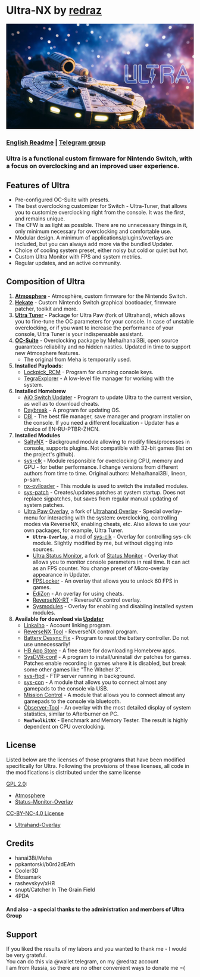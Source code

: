 # Ultra-NX by **[redraz](https://github.com/redraz)**

![](https://github.com/Ultra-NX/Ultra-Resources/raw/main/Ultra.png)

### [English Readme](README_ENG.md) | [Telegram group](https://t.me/UltraNX)

### Ultra is a functional custom firmware for Nintendo Switch, with a focus on overclocking and an improved user experience.

## Features of Ultra

* Pre-configured OC-Suite with presets.
* The best overclocking customizer for Switch - Ultra-Tuner, that allows you to customize overclocking right from the console. It was the first, and remains unique.
* The CFW is as light as possible. There are no unnecessary things in it, only minimum necessary for overclocking and comfortable use.
* Modular design. A minimum of applications/plugins/overlays are included, but you can always add more via the bundled Updater.
* Choice of cooling system preset, either noisy but cold or quiet but hot.
* Custom Ultra Monitor with FPS and system metrics.
* Regular updates, and an active community.

## Composition of Ultra

1. **[Atmosphere](https://github.com/Atmosphere-NX/Atmosphere)** - Atmosphère, custom firmware for the Nintendo Switch.
1. **[Hekate](https://github.com/CTCaer/hekate)** - Custom Nintendo Switch graphical bootloader, firmware patcher, toolkit and more.
1. **[Ultra Tuner](https://github.com/Ultra-NX/Ultra-Tuner)** - Package for Ultra Paw (fork of Ultrahand), which allows you to fine-tune the OC parameters for your console. In case of unstable overclocking, or if you want to increase the performance of your console, Ultra Tuner is your indispensable assistant.
1. **[OC-Suite](https://github.com/hanai3Bi/Switch-OC-Suite/)** - Overclocking package by Meha/hanai3Bi, open source guarantees reliability and no hidden nasties. Updated in time to support new Atmosphere features.
   - The original from Meha is temporarily used.
1. **Installed Payloads**:
   * [Lockpick_RCM](https://codeberg.org/rashevskyv/kefir) - Program for dumping console keys.
   * [TegraExplorer](https://github.com/suchmememanyskill/TegraExplorer) - A low-level file manager for working with the system.
1. **Installed Homebrew**
   * [AiO Switch Updater](https://github.com/HamletDuFromage/aio-switch-updater) - Program to update Ultra to the current version, as well as to download cheats.
   * [Daybreak](https://codeberg.org/rashevskyv/kefir) - A program for updating OS.
   * [DBI](https://github.com/rashevskyv/dbi) - The best file manager, save manager and program installer on the console. If you need a different localization - Updater has a choice of EN-RU-PTBR-ZHCN.
1. **Installed Modules**
   * [SaltyNX](https://github.com/masagrator/SaltyNX) - Background module allowing to modify files/processes in console, supports plugins. Not compatible with 32-bit games (list on the project's github).
   * [sys-clk](https://github.com/hanai3Bi/Switch-OC-Suite) - Module responsible for overclocking CPU, memory and GPU - for better performance. I change versions from different authors from time to time. Original authors: Meha/hanai3Bi, lineon, p-sam.
   * [nx-ovlloader](https://github.com/WerWolv/nx-ovlloader/) - This module is used to switch the installed modules.
   * [sys-patch](https://github.com/ITotalJustice/sys-patch/) - Creates/updates patches at system startup. Does not replace sigpatches, but saves from regular manual updating of system patches.
   * [Ultra Paw Overlay](https://github.com/Ultra-NX/Ultra-Paw-Overlay), a fork of [Ultrahand Overlay](https://github.com/ppkantorski/Ultrahand-Overlay) - Special overlay-menu for interacting with the system: overclocking, controlling modes via ReverseNX, enabling cheats, etc. Also allows to use your own packages, for example, Ultra Tuner.
     - **`Ultra-Overlay`**, a mod of [sys-clk](https://github.com/hanai3Bi/Switch-OC-Suite) - Overlay for controlling sys-clk module. Slightly modified by me, but without digging into sources.
     - [Ultra Status Monitor](https://github.com/Ultra-NX/Ultra-Status-Monitor), a fork of [Status Monitor](https://github.com/masagrator/Status-Monitor-Overlay) - Overlay that allows you to monitor console parameters in real time. It can act as an FPS counter. You change preset of Micro-overlay appearance in Updater.
     - [FPSLocker](https://github.com/masagrator/FPSLocker) - An overlay that allows you to unlock 60 FPS in games.
     - [EdiZon](https://github.com/proferabg/EdiZon-Overlay) - An overlay for using cheats.
     - [ReverseNX-RT](https://github.com/masagrator/ReverseNX-RT) - ReverseNX control overlay.
     - [Sysmodules](https://github.com/WerWolv/ovl-sysmodules/) - Overlay for enabling and disabling installed system modules.
1. **Available for download via [Updater](https://github.com/Ultra-NX/Ultra/wiki/Tuner-RU#Updater)**
   * [Linkalho](https://github.com/rdmrocha/linkalho) - Account linking program.
   * [ReverseNX Tool](https://github.com/masagrator/ReverseNX-Tool) - ReverseNX control program.
   * [Battery Desync Fix](https://github.com/CTCaer/battery_desync_fix_nx) - Program to reset the battery controller. Do not use unnecessarily!
   * [HB App Store](https://github.com/fortheusers/hb-appstore) - A free store for downloading Homebrew apps.
   * [SysDVR-conf](https://github.com/exelix11/SysDVR) - A program to install/uninstall dvr patches for games. Patches enable recording in games where it is disabled, but break some other games like "The Witcher 3".
   * [sys-ftpd](https://github.com/cathery/sys-ftpd) - FTP server running in background.
   * [sys-con](https://github.com/cathery/sys-con) - A module that allows you to connect almost any gamepads to the console via USB.
   * [Mission Control](https://codeberg.org/rashevskyv/kefir) - A module that allows you to connect almost any gamepads to the console via bluetooth.
   * [Observer-Tool](https://github.com/rkuchkarov/Observer-Tool) - An overlay with the most detailed display of system statistics, similar to Afterburner on PC.
   * **`MemToolkitNX`** - Benchmark and Memory Tester. The result is highly dependent on CPU overclocking.


## License

Listed below are the licenses of those programs that have been modified specifically for Ultra. Following the provisions of these licenses, all code in the modifications is distributed under the same license

[GPL 2.0](https://github.com/Atmosphere-NX/Atmosphere/blob/master/LICENSE): 
  * [Atmosphere](https://github.com/Atmosphere-NX/Atmosphere)
  * [Status-Monitor-Overlay](https://github.com/masagrator/Status-Monitor-Overlay)

[CC-BY-NC-4.0 License](https://github.com/ppkantorski/Ultrahand-Overlay/blob/main/LICENSE)
  * [Ultrahand-Overlay](https://github.com/ppkantorski/Ultrahand-Overlay)

## Credits 

* hanai3Bi/Meha
* ppkantorski/b0rd2dEAth
* Cooler3D
* Efosamark
* rashevskyv/хНЯ
* snupt/Catcher In The Grain Field
* 4PDA
#### And also - a special thanks to the administration and members of Ultra Group

## Support

If you liked the results of my labors and you wanted to thank me - I would be very grateful.            
You can do this via @wallet telegram, on my @redraz account            
I am from Russia, so there are no other convenient ways to donate me =(